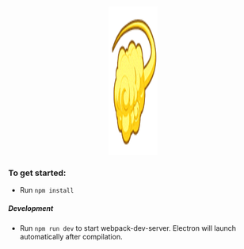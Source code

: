 <p align="center">
  <img width="100" height="300" src="screenshots/nimbus.png">
</p>

### To get started:
* Run `npm install`

##### Development
* Run `npm run dev` to start webpack-dev-server. Electron will launch automatically after compilation.